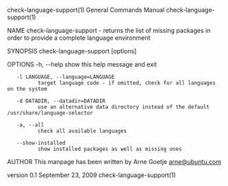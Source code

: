 check-language-support(1)                                     General Commands Manual                                    check-language-support(1)

NAME
       check-language-support - returns the list of missing packages in order to provide a complete language environment

SYNOPSIS
       check-language-support [options]

OPTIONS
       -h, --help
              show this help message and exit

       -l LANGUAGE, --language=LANGUAGE
              target language code - if omitted, check for all languages on the system

       -d DATADIR, --datadir=DATADIR
              use an alternative data directory instead of the default /usr/share/language-selector

       -a, --all
              check all available languages

       --show-installed
              show installed packages as well as missing ones

AUTHOR
       This manpage has been written by Arne Goetje <arne@ubuntu.com>

version 0.1                                                     September 23, 2009                                       check-language-support(1)
